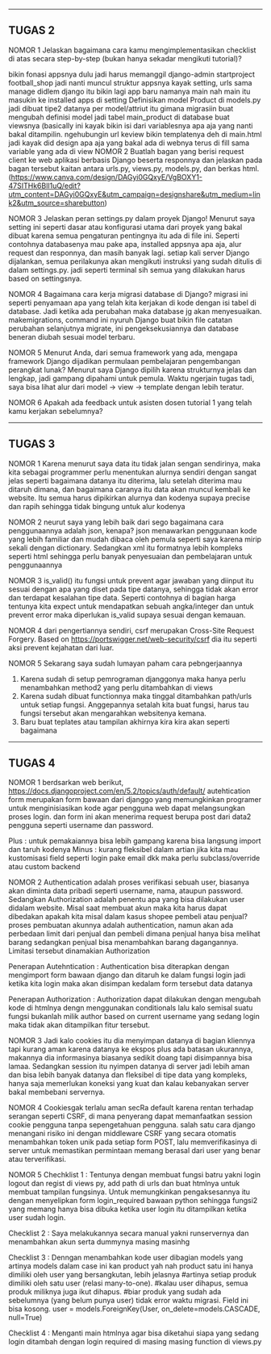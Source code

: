 -----------------------------------------------------------------------------------------------------------------
TUGAS 2
-----------------------------------------------------------------------------------------------------------------
NOMOR 1 Jelaskan bagaimana cara kamu mengimplementasikan checklist di atas secara step-by-step (bukan hanya sekadar mengikuti tutorial)?

bikin fonasi appsnya dulu jadi harus memanggil django-admin startproject football_shop jadi nanti muncul struktur appsnya kayak setting, urls sama manage
didlem django itu bikin lagi app baru namanya main
nah main itu masukin ke installed apps di setting
Definisikan model Product di models.py jadi dibuat tipe2 datanya per model/attriut itu gimana
migrasiin buat mengubah definisi model jadi tabel main_product di database
buat viewsnya (basically ini kayak bikin isi dari variablesnya apa aja yang nanti bakal ditampilin.
ngehubungin url keview
bikin templatenya deh di main.html jadi kayak did design apa aja yang bakal ada di webnya terus di fill sama variable yang ada di view
NOMOR 2 Buatlah bagan yang berisi request client ke web aplikasi berbasis Django beserta responnya dan jelaskan pada bagan tersebut kaitan antara urls.py, views.py, models.py, dan berkas html. (https://www.canva.com/design/DAGyi0GQxyE/VgBOXY1-47SITHk6BlI1uQ/edit?utm_content=DAGyi0GQxyE&utm_campaign=designshare&utm_medium=link2&utm_source=sharebutton)

NOMOR 3 Jelaskan peran settings.py dalam proyek Django! Menurut saya setting ini seperti dasar atau konfigurasi utama dari proyek yang bakal dibuat karena semua pengaturan pentingnya itu ada di file ini. Seperti contohnya databasenya mau pake apa, installed appsnya apa aja, alur request dan responnya, dan masih banyak lagi. setiap kali server Django dijalankan, semua perilakunya akan mengikuti instruksi yang sudah ditulis di dalam settings.py. jadi seperti terminal sih semua yang dilakukan harus based on settingsnya.

NOMOR 4 Bagaimana cara kerja migrasi database di Django? migrasi ini seperti penyamaan apa yang telah kita kerjakan di kode dengan isi tabel di database. Jadi ketika ada perubahan maka database jg akan menyesuaikan. makemigrations, command ini nyuruh Django buat bikin file catatan perubahan selanjutnya migrate, ini pengeksekusiannya dan database beneran diubah sesuai model terbaru.

NOMOR 5 Menurut Anda, dari semua framework yang ada, mengapa framework Django dijadikan permulaan pembelajaran pengembangan perangkat lunak? Menurut saya Django dipilih karena strukturnya jelas dan lengkap, jadi gampang dipahami untuk pemula. Waktu ngerjain tugas tadi, saya bisa lihat alur dari model → view → template dengan lebih teratur.

NOMOR 6 Apakah ada feedback untuk asisten dosen tutorial 1 yang telah kamu kerjakan sebelumnya?

------------------------------------------------------------------------------------------------------------------
TUGAS 3
------------------------------------------------------------------------------------------------------------------
NOMOR 1
Karena menurut saya data itu tidak jalan sengan sendirinya, maka kita sebagai programmer perlu menentukan alurnya sendiri dengan sangat jelas seperti bagaimana datanya itu diterima, lalu setelah diterima mau ditaruh dimana, dan bagaimana caranya itu data akan muncul kembali ke website. Itu semua harus dipikirkan alurnya dan kodenya supaya precise dan rapih sehingga tidak bingung untuk alur kodenya

NOMOR 2
neurut saya yang lebih baik dari sego bagaimana cara penggunaannya adalah json, kenapa? json menawarkan penggunaan kode yang lebih familiar dan mudah dibaca oleh pemula seperti saya karena mirip sekali dengan dictionary. Sedangkan xml itu formatnya lebih kompleks seperti html sehingga perlu banyak penyesuaian dan pembelajaran untuk penggunaannya

NOMOR 3
is_valid() itu fungsi untuk prevent agar jawaban yang diinput itu sesuai dengan apa yang diset pada tipe datanya, sehingga tidak akan error dan terdapat kesalahan tipe data. Seperti contohnya di bagian harga tentunya kita expect untuk mendapatkan sebuah angka/integer dan untuk prevent error maka diperlukan is_valid supaya sesuai dengan kemauan.

NOMOR 4
dari pengertiannya sendiri, csrf merupakan Cross-Site Request Forgery. Based on https://portswigger.net/web-security/csrf dia itu seperti aksi prevent kejahatan dari luar.

NOMOR 5
Sekarang saya sudah lumayan paham cara pebngerjaannya
1. Karena sudah di setup pemrograman djanggonya maka hanya perlu menambahkan method2 yang perlu ditambahkan di views
2. Karena sudah dibuat functionnya maka tinggal ditambahkan path/urls untuk setiap fungsi. Anggepannya setalah kita buat fungsi, harus tau fungsi tersebut akan mengarahkan websitenya kemana.
3. Baru buat teplates atau tampilan akhirnya kira kira akan seperti bagaimana

-----------------------------------------------------------------------------------------------------------------
TUGAS 4
-----------------------------------------------------------------------------------------------------------------
NOMOR 1
berdsarkan web berikut, https://docs.djangoproject.com/en/5.2/topics/auth/default/
autehtication form merupakan form bawaan dari djanggo yang memungkinkan programer untuk menginisiasikan kode agar pengguna web dapat melangsungkan proses login. dan form ini akan menerima request berupa post dari data2 pengguna seperti username dan password.

Plus :
untuk pemakaiannya bisa lebih gampang karena bisa langsung import dan taruh kodenya
Minus : 
kurang fleksibel dalam artian jika kita mau kustomisasi field seperti login pake email dkk maka perlu subclass/override atau custom backend

NOMOR 2
Authentication adalah proses verifikasi sebuah user, biasanya akan diminta data pribadi seperti username, nama, ataupun password. Sedangkan Authorization adalah penentu apa yang bisa dilakukan user didalam website. Misal saat membuat akun maka kita harus dapat dibedakan apakah kita misal dalam kasus shopee pembeli atau penjual? proses pembuatan akunnya adalah authentication, namun akan ada perbedaan limit dari penjual dan pembeli dimana penjual hanya bisa melihat barang sedangkan penjual bisa menambahkan barang dagangannya. Limitasi tersebut dinamakian Authorization

Penerapan Autehntication : 
Authentication bisa diterapkan dengan mengimport form bawaan django dan ditaruh ke dalam fungsi login jadi ketika kita login maka akan disimpan kedalam form tersebut data datanya

Penerapan Authorization :
Authorization dapat dilakukan dengan mengubah kode di htmlnya dengn menggunakan conditionals lalu kalo semisal suatu fungsi bukanlah milik author based on current username yang sedang login maka tidak akan ditampilkan fitur tersebut.

NOMOR 3
Jadi kalo cookies itu dia menyimpan datanya di bagian kliennya tapi kurang aman karena datanya ke ekspos plus ada batasan ukurannya, makannya dia informasinya biasanya sedikit doang tapi disimpannya bisa lamaa. Sedangkan session itu nyimpen datanya di server jadi lebih aman dan bisa lebih banyak datanya dan fleksibel di tipe data yang kompleks, hanya saja memerlukan koneksi yang kuat dan kalau kebanyakan server bakal membebani servernya.

NOMOR 4
Cookiesgak terlalu aman secRa default karena rentan terhadap serangan seperti CSRF, di mana penyerang dapat memanfaatkan session cookie pengguna tanpa sepengetahuan pengguna. salah satu cara django menangani risiko ini dengan middleware CSRF yang secara otomatis menambahkan token unik pada setiap form POST, lalu memverifikasinya di server untuk memastikan permintaan memang berasal dari user yang benar atau terverifikasi.

NOMOR 5
Chechklist 1 :
Tentunya dengan membuat fungsi batru yakni login logout dan regist di views py, add path di urls dan buat htmlnya untuk membuat tampilan fungsinya. Untuk memungkinkan pengaksesannya itu dengan menyelipkan form login_required bawaan python sehingga fungsi2 yang memang hanya bisa dibuka ketika user login itu ditampilkan ketika user sudah login.

Checklist 2 :
Saya melakukannya secara manual yakni runservernya dan menambahkan akun serta dummynya masing masinhg

Checklist 3 :
Denngan menambahkan kode user dibagian models yang artinya models dalam case ini kan product yah nah product satu ini hanya dimiliki oleh user yang bersangkutan, lebih jelasnya     #artinya setiap produk dimiliki oleh satu user (relasi many-to-one).
    #kalau user dihapus, semua produk miliknya juga ikut dihapus.
    #biar produk yang sudah ada sebelumnya (yang belum punya user) tidak error waktu migrasi. Field ini bisa kosong.
    user = models.ForeignKey(User, on_delete=models.CASCADE, null=True)

Checklist 4 :
Menganti main htmlnya agar bisa diketahui siapa yang sedang login ditambah dengan login required di masing masing function di views.py

